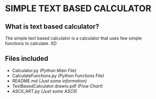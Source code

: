 # SIMPLE TEXT BASED CALCULATOR
## What is text based calculator?

The simple text based calculator is a calculator that uses few simple 
functions to calculate. XD

## Files included

- Calculator.py _(Python Main File)_
- CalculateFunctions.py _(Python Functions File)_
- README.md _(Just some information)_
- TextBasedCalculator.drawio.pdf _(Flow Chart)_
- ASCII_ART.py _(Just some ASCII)_
